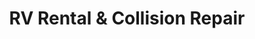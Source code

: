 ---
title: "RV Rental & Collision Repair"
url: /bossier-city/rv-rental-and-collision-repair/
shop: car repair
---